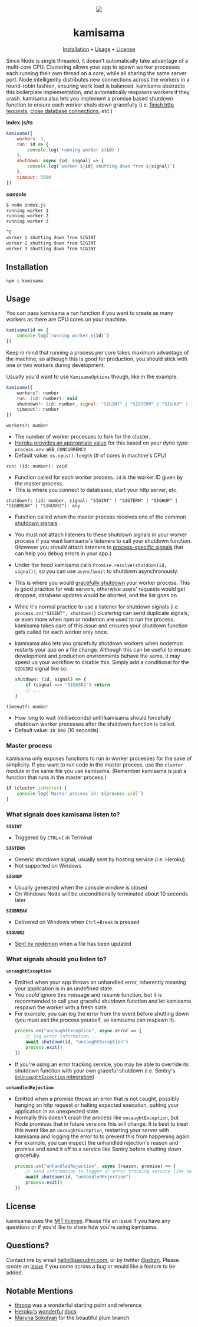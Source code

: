 <div align="center">
	<img src="https://user-images.githubusercontent.com/7799382/59981707-a0cef080-95d5-11e9-863a-c48dbfdd4d84.png" >
	<h1>kamisama</h1>
	<p align="center">
    <a href="#installation">Installation</a>
  • <a href="#usage">Usage</a>
  • <a href="#license">License</a>
</p>
</div>

Since Node is single threaded, it doesn't automatically take advantage of a multi-core CPU. Clustering allows your app to spawn worker processes each running their own thread on a core, while all sharing the same server port. Node intelligently distributes new connections across the workers in a round-robin fashion, ensuring work load is balanced. kamisama abstracts this boilerplate implementation, and automatically respawns workers if they crash. kamisama also lets you implement a promise based shutdown function to ensure each worker shuts down gracefully (i.e. [finish http requests](https://nodejs.org/api/net.html#net_server_close_callback), [close database connections](https://redis.io/commands/quit), etc.)

**index.js/ts**

```javascript
kamisama({
    workers: 3,
    run: id => {
        console.log(`running worker ${id}`)
    },
    shutdown: async (id, signal) => {
        console.log(`worker ${id} shutting down from ${signal}`)
    },
    timeout: 5000
})
```

**console**

```bash
$ node index.js
running worker 1
running worker 2
running worker 3
```

```bash
^C
worker 1 shutting down from SIGINT
worker 2 shutting down from SIGINT
worker 3 shutting down from SIGINT
```

## Installation

```
npm i kamisama
```

## Usage

You can pass kamisama a run function if you want to create as many workers as there are CPU cores on your machine.

```javascript
kamisama(id => {
    console.log(`running worker ${id}`)
})
```

Keep in mind that running a process per core takes maximum advantage of the machine, so although this is good for production, you should stick with one or two workers during development.

Usually you'd want to use `KamisamaOptions` though, like in the example.

```javascript
kamisama({
    workers?: number
    run: (id: number): void
    shutdown?: (id: number, signal: "SIGINT" | "SIGTERM" | "SIGHUP" | "SIGBREAK" | "SIGUSR2"): any
    timeout?: number
})
```

`workers?: number`

-   The number of worker processes to fork for the cluster.
-   [Heroku provides an appropriate value](https://devcenter.heroku.com/articles/node-concurrency#enabling-concurrency-in-your-app) for this based on your dyno type: `process.env.WEB_CONCURRENCY`
-   Default value: `os.cpus().length` (# of cores in machine's CPU)

`run: (id: number): void`

-   Function called for each worker process. `id` is the worker ID given by the master process.
-   This is where you connect to databases, start your http server, etc.

`shutdown?: (id: number, signal: "SIGINT" | "SIGTERM" | "SIGHUP" | "SIGBREAK" | "SIGUSR2"): any`

-   Function called when the master process receives one of the common [shutdown signals](#what-signals-does-kamisama-listen-to).
-   You must not attach listeners to these shutdown signals in your worker process if you want kamisama's listeners to call your shutdown function. (However you *should* attach listeners to [process-specific signals](#what-signals-should-you-listen-to) that can help you debug errors in your app.)
-   Under the hood kamisama calls `Promise.resolve(shutdown(id, signal))`, so you can use `async`/`await` to shutdown asynchronously.
-   This is where you would [gracefully shutdown](https://hackernoon.com/graceful-shutdown-in-nodejs-2f8f59d1c357) your worker process. This is good practice for web servers, otherwise users' requests would get dropped, database updates would be aborted, and the list goes on.
-   While it's normal practice to use a listener for shutdown signals (i.e. `process.on("SIGINT", shutdown)`) clustering can send duplicate signals, or even more when npm or nodemon are used to run the process. kamisama takes care of this issue and ensures your shutdown function gets called for each worker only once.
-   kamisama also lets you gracefully shutdown workers when nodemon restarts your app on a file change. Although this can be useful to ensure development and production environments behave the same, it may speed up your workflow to disable this. Simply add a conditional for the `SIGUSR2` signal like so:

    ```javascript
    shutdown: (id, signal) => {
        if (signal === "SIGUSR2") return
        // ...
    }
    ```

`timeout?: number`

-   How long to wait (milliseconds) until kamisama should forcefully shutdown worker processes after the shutdown function is called.
-   Default value: `10_000` (10 seconds)

### Master process

kamisama only exposes functions to run in worker processes for the sake of simplicity. If you want to run code in the master process, use the `cluster` module in the same file you use kamisama. (Remember kamisama is just a function that runs in the master process.)

```javascript
if (cluster.isMaster) {
    console.log(`Master process id: ${process.pid}`)
}
```

### What signals does kamisama listen to?

**`SIGINT`**

-   Triggered by `CTRL`+`C` in Terminal

**`SIGTERM`**

-   Generic shutdown signal, usually sent by hosting service (i.e. Heroku)
-   Not supported on Windows

**`SIGHUP`**

-   Usually generated when the console window is closed
-   On Windows Node will be unconditionally terminated about 10 seconds later

**`SIGBREAK`**

-   Delivered on Windows when `Ctrl`+`Break` is pressed

**`SIGUSR2`**

-   [Sent by nodemon](https://github.com/remy/nodemon#controlling-shutdown-of-your-script) when a file has been updated

### What signals should you listen to?

**`uncaughtException`**

-   Emitted when your app throws an unhandled error, inherently meaning your application is in an undefined state.
-   You *could* ignore this message and resume function, but it is recommended to call your graceful shutdown function and let kamisama respawn the worker with a fresh slate.
-   For example, you can log the error from the event before shutting down (you must exit the process yourself, so kamisama can respawn it).
    ```javascript
    process.on("uncaughtException", async error => {
        // log error information...
        await shutdown(id, "uncaughtException")
        process.exit()
    })
    ```
-   If you're using an error tracking service, you may be able to override its shutdown function with your own graceful shutdown (i.e. Sentry's [`OnUncaughtException` integration](https://github.com/getsentry/sentry-docs/blob/master/src/collections/_documentation/platforms/node/default-integrations.md#onuncaughtexception))

**`unhandledRejection`**

-   Emitted when a promise throws an error that is not caught, possibly hanging an http request or halting expected execution, putting your application in an unexpected state.
-   Normally this doesn't crash the process like `uncaughtException`, but Node promises that in future versions this will change. It is best to treat this event like an `uncaughtException`, restarting your server with kamisama and logging the error to to prevent this from happening again.
-   For example, you can inspect the unhandled rejection's reason and promise and send it off to a service like Sentry before shutting down gracefully.
    ```javascript
    process.on("unhandledRejection", async (reason, promise) => {
        // send information to logger or error tracking service like Sentry...
        await shutdown(id, "unhandledRejection")
        process.exit()
    })
    ```

## License

kamisama uses the [MIT license](https://github.com/saoudrizwan/kamisama/blob/master/LICENSE). Please file an issue if you have any questions or if you'd like to share how you're using kamisama.

## Questions?

Contact me by email <a href="mailto:hello@saoudmr.com">hello@saoudmr.com</a>, or by twitter <a href="https://twitter.com/sdrzn" target="_blank">@sdrzn</a>. Please create an <a href="https://github.com/saoudrizwan/kamisama/issues">issue</a> if you come across a bug or would like a feature to be added.

## Notable Mentions

-   [throng](https://github.com/hunterloftis/throng) was a wonderful starting point and reference
-   [Heroku's](https://devcenter.heroku.com/articles/node-concurrency) [wonderful](https://help.heroku.com/ROG3H81R/why-does-sigterm-handling-not-work-correctly-in-nodejs-with-npm) [docs](https://devcenter.heroku.com/articles/node-redis-workers#worker-process)
-   [Maryna Sokolyan](https://dribbble.com/msokolyan) for the beautiful plum branch
